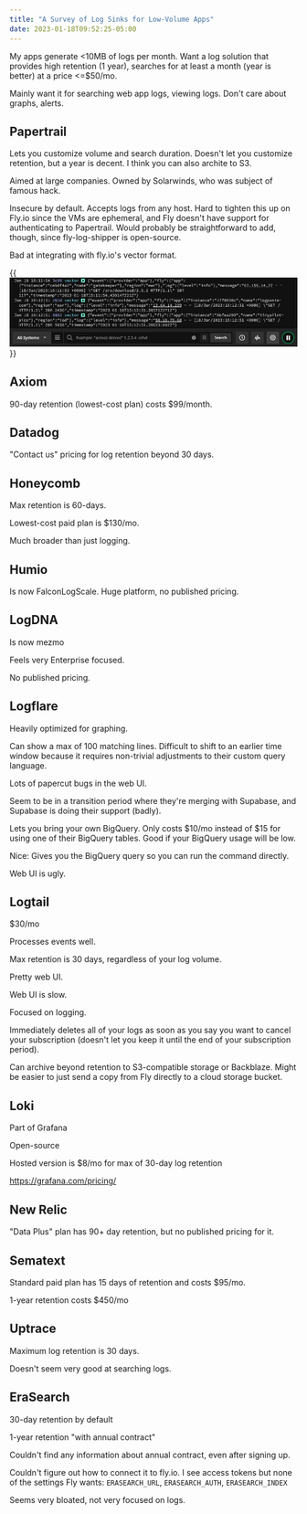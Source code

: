 ```yaml
---
title: "A Survey of Log Sinks for Low-Volume Apps"
date: 2023-01-18T09:52:25-05:00
---
```


My apps generate &lt;10MB of logs per month. Want a log solution that provides high retention (1 year), searches for at least a month (year is better) at a price &lt;=$50/mo.

Mainly want it for searching web app logs, viewing logs. Don't care about graphs, alerts.

## Papertrail

Lets you customize volume and search duration. Doesn't let you customize retention, but a year is decent. I think you can also archite to S3.

Aimed at large companies. Owned by Solarwinds, who was subject of famous hack.

Insecure by default. Accepts logs from any host. Hard to tighten this up on Fly.io since the VMs are ephemeral, and Fly doesn't have support for authenticating to Papertrail. Would probably be straightforward to add, though, since fly-log-shipper is open-source.

Bad at integrating with fly.io's vector format.

{{<img src="papertrail-logs.png">}}

## Axiom

90-day retention (lowest-cost plan) costs $99/month.

## Datadog

"Contact us" pricing for log retention beyond 30 days.

## Honeycomb

Max retention is 60-days.

Lowest-cost paid plan is $130/mo.

Much broader than just logging.

## Humio

Is now FalconLogScale. Huge platform, no published pricing.

## LogDNA

Is now mezmo

Feels very Enterprise focused.

No published pricing.

## Logflare

Heavily optimized for graphing.

Can show a max of 100 matching lines. Difficult to shift to an earlier time window because it requires non-trivial adjustments to their custom query language.

Lots of papercut bugs in the web UI.

Seem to be in a transition period where they're merging with Supabase, and Supabase is doing their support (badly).

Lets you bring your own BigQuery. Only costs $10/mo instead of $15 for using one of their BigQuery tables. Good if your BigQuery usage will be low.

Nice: Gives you the BigQuery query so you can run the command directly.

Web UI is ugly.

## Logtail

$30/mo

Processes events well.

Max retention is 30 days, regardless of your log volume.

Pretty web UI.

Web UI is slow.

Focused on logging.

Immediately deletes all of your logs as soon as you say you want to cancel your subscription (doesn't let you keep it until the end of your subscription period).

Can archive beyond retention to S3-compatible storage or Backblaze. Might be easier to just send a copy from Fly directly to a cloud storage bucket.

## Loki

Part of Grafana

Open-source

Hosted version is $8/mo for max of 30-day log retention

<https://grafana.com/pricing/>

## New Relic

"Data Plus" plan has 90+ day retention, but no published pricing for it.

## Sematext

Standard paid plan has 15 days of retention and costs $95/mo.

1-year retention costs $450/mo

## Uptrace

Maximum log retention is 30 days.

Doesn't seem very good at searching logs.

## EraSearch

30-day retention by default

1-year retention "with annual contract"

Couldn't find any information about annual contract, even after signing up.

Couldn't figure out how to connect it to fly.io. I see access tokens but none of the settings Fly wants: `ERASEARCH_URL`, `ERASEARCH_AUTH`, `ERASEARCH_INDEX`

Seems very bloated, not very focused on logs.
